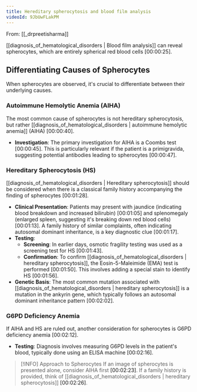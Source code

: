 ```yaml
---
title: Hereditary spherocytosis and blood film analysis
videoId: 9JbUwFLakPM
---
```


From: [[_drpreetisharma]] <br/> 

[[diagnosis_of_hematological_disorders | Blood film analysis]] can reveal spherocytes, which are entirely spherical red blood cells <a class="yt-timestamp" data-t="00:00:25">[00:00:25]</a>.

## Differentiating Causes of Spherocytes

When spherocytes are observed, it's crucial to differentiate between their underlying causes.

### Autoimmune Hemolytic Anemia (AIHA)

The most common cause of spherocytes is not hereditary spherocytosis, but rather [[diagnosis_of_hematological_disorders | autoimmune hemolytic anemia]] (AIHA) <a class="yt-timestamp" data-t="00:00:40">[00:00:40]</a>.

*   **Investigation**: The primary investigation for AIHA is a Coombs test <a class="yt-timestamp" data-t="00:00:45">[00:00:45]</a>. This is particularly relevant if the patient is a primigravida, suggesting potential antibodies leading to spherocytes <a class="yt-timestamp" data-t="00:00:47">[00:00:47]</a>.

### Hereditary Spherocytosis (HS)

[[diagnosis_of_hematological_disorders | Hereditary spherocytosis]] should be considered when there is a classical family history accompanying the finding of spherocytes <a class="yt-timestamp" data-t="00:01:28">[00:01:28]</a>.

*   **Clinical Presentation**: Patients may present with jaundice (indicating blood breakdown and increased bilirubin) <a class="yt-timestamp" data-t="00:01:05">[00:01:05]</a> and splenomegaly (enlarged spleen, suggesting it's breaking down red blood cells) <a class="yt-timestamp" data-t="00:01:13">[00:01:13]</a>. A family history of similar complaints, often indicating autosomal dominant inheritance, is a key diagnostic clue <a class="yt-timestamp" data-t="00:01:17">[00:01:17]</a>.
*   **Testing**:
    *   **Screening**: In earlier days, osmotic fragility testing was used as a screening test for HS <a class="yt-timestamp" data-t="00:01:43">[00:01:43]</a>.
    *   **Confirmation**: To confirm [[diagnosis_of_hematological_disorders | hereditary spherocytosis]], the Eosin-5-Maleimide (EMA) test is performed <a class="yt-timestamp" data-t="00:01:50">[00:01:50]</a>. This involves adding a special stain to identify HS <a class="yt-timestamp" data-t="00:01:56">[00:01:56]</a>.
*   **Genetic Basis**: The most common mutation associated with [[diagnosis_of_hematological_disorders | hereditary spherocytosis]] is a mutation in the ankyrin gene, which typically follows an autosomal dominant inheritance pattern <a class="yt-timestamp" data-t="00:02:02">[00:02:02]</a>.

### G6PD Deficiency Anemia

If AIHA and HS are ruled out, another consideration for spherocytes is G6PD deficiency anemia <a class="yt-timestamp" data-t="00:02:12">[00:02:12]</a>.

*   **Testing**: Diagnosis involves measuring G6PD levels in the patient's blood, typically done using an ELISA machine <a class="yt-timestamp" data-t="00:02:16">[00:02:16]</a>.

> [!INFO] Approach to Spherocytes
> If an image of spherocytes is presented alone, consider AIHA first <a class="yt-timestamp" data-t="00:02:23">[00:02:23]</a>. If a family history is provided, think of [[diagnosis_of_hematological_disorders | hereditary spherocytosis]] <a class="yt-timestamp" data-t="00:02:26">[00:02:26]</a>.